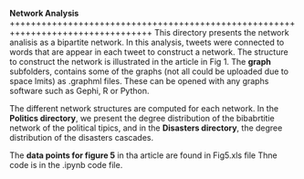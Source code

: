 **Network Analysis**
+++++++++++++++++++++++++++++++++++++++++++++++++++++++++++++++++++++++++++++++++
This directory presents the network analisis as a bipartite network.
In this analysis, tweets were connected to words that are appear in each tweet to construct a network.
The structure to construct the network is illustrated in the article in Fig 1. 
The **graph** subfolders, contains some of the graphs (not all could be uploaded due to space lmits) as .graphml files. These can be opened with any graphs software such as Gephi, R or Python. 

The different network structures are computed for each network.
In the **Politics directory**, we present the degree distribution of the bibabrtitie network of the political tipics, and in the **Disasters directory**, the degree distribution of the disasters cascades.

The **data points for figure 5** in tha article are found in Fig5.xls file 
Thne code is in the .ipynb code file. 

